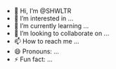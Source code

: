 - 👋 Hi, I’m @SHWLTR
- 👀 I’m interested in ...
- 🌱 I’m currently learning ...
- 💞️ I’m looking to collaborate on ...
- 📫 How to reach me ...
- 😄 Pronouns: ...
- ⚡ Fun fact: ...

<!---
SHWLTR/SHWLTR is a ✨ special ✨ repository because its `README.md` (this file) appears on your GitHub profile.
You can click the Preview link to take a look at your changes.
--->
